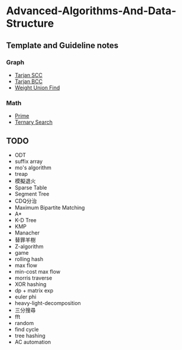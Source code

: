 # Advanced-Algorithms-And-Data-Structure

## Template and Guideline notes

### Graph
- [Tarjan SCC](https://github.com/louisfghbvc/Advanced-Algorithms-And-Data-Structure/tree/main/SCC)
- [Tarjan BCC](https://github.com/louisfghbvc/Advanced-Algorithms-And-Data-Structure/tree/main/BCC)
- [Weight Union Find](https://github.com/louisfghbvc/Advanced-Algorithms-And-Data-Structure/tree/main/Weight%20Union%20Find%20)

### Math
- [Prime](https://github.com/louisfghbvc/Advanced-Algorithms-And-Data-Structure/tree/main/Prime)
- [Ternary Search](https://github.com/louisfghbvc/Advanced-Algorithms-And-Data-Structure/tree/main/Ternary%20Search)

## TODO
- ODT
- suffix array
- mo's algorithm
- treap
- 模擬退火
- Sparse Table
- Segment Tree
- CDQ分治
- Maximum Bipartite Matching
- A*
- K-D Tree
- KMP
- Manacher
- 替罪羊樹
- Z-algorithm
- game
- rolling hash
- max flow
- min-cost max flow
- morris traverse
- XOR hashing
- dp + matrix exp
- euler phi
- heavy-light-decomposition
- 三分搜尋
- fft
- random
- find cycle
- tree hashing
- AC automation

